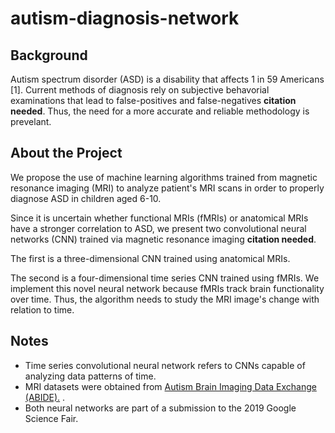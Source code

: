 # autism-diagnosis-network

## Background

Autism spectrum disorder (ASD) is a disability that affects 1 in 59 Americans [1]. Current methods of diagnosis rely on subjective behavorial examinations that lead to false-positives and false-negatives **citation needed**. Thus, the need for a more accurate and reliable methodology is prevelant. 


## About the Project

We propose the use of machine learning algorithms trained from magnetic resonance imaging (MRI) to analyze patient's MRI scans in order to properly diagnose ASD in children aged 6-10.

Since it is uncertain whether functional MRIs (fMRIs) or anatomical MRIs have a stronger correlation to ASD, we present two convolutional neural networks (CNN) trained via magnetic resonance imaging **citation needed**.    

The first is a three-dimensional CNN trained using anatomical MRIs. 

The second is a four-dimensional time series CNN trained using fMRIs. We implement this novel neural network because fMRIs track brain functionality over time. Thus, the algorithm needs to study the MRI image's change with relation to time.  


## Notes
* Time series convolutional neural network refers to CNNs capable of analyzing data patterns of time.
* MRI datasets were obtained from [Autism Brain Imaging Data Exchange (ABIDE).](http://fcon_1000.projects.nitrc.org/indi/abide/)
. 
* Both neural networks are part of a submission to the 2019 Google Science Fair.



